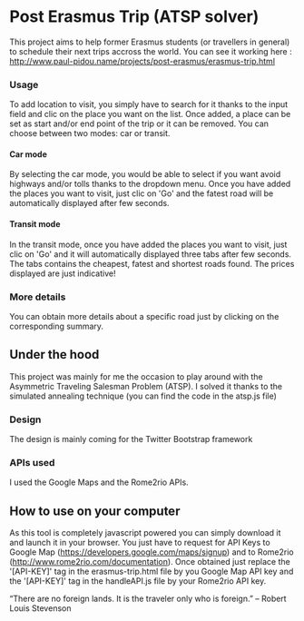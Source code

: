# Post Erasmus Trip (ATSP solver)

This project aims to help former Erasmus students (or travellers in general) to schedule their next trips accross the world.
You can see it working here : http://www.paul-pidou.name/projects/post-erasmus/erasmus-trip.html

### Usage
To add location to visit, you simply have to search for it thanks to the input field and clic on the place you want on the list. Once added, a place can be set as start and/or end point of the trip or it can be removed. You can choose between two modes: car or transit.

#### Car mode

By selecting the car mode, you would be able to select if you want avoid highways and/or tolls thanks to the dropdown menu. Once you have added the places you want to visit, just clic on 'Go' and the fatest road will be automatically displayed after few seconds.

#### Transit mode

In the transit mode, once you have added the places you want to visit, just clic on 'Go' and it will automatically displayed three tabs after few seconds. The tabs contains the cheapest, fatest and shortest roads found. The prices displayed are just indicative!

### More details
You can obtain more details about a specific road just by clicking on the corresponding summary.

## Under the hood

This project was mainly for me the occasion to play around with the Asymmetric Traveling Salesman Problem (ATSP).
I solved it thanks to the simulated annealing technique (you can find the code in the atsp.js file)

### Design

The design is mainly coming for the Twitter Bootstrap framework

### APIs used

I used the Google Maps and the Rome2rio APIs.

## How to use on your computer

As this tool is completely javascript powered you can simply download it and launch it in your browser.
You just have to request for API Keys to Google Map (https://developers.google.com/maps/signup) and to Rome2rio (http://www.rome2rio.com/documentation).
Once obtained just replace the '[API-KEY]' tag in the erasmus-trip.html file by you Google Map API key and the '[API-KEY]' tag in the handleAPI.js file by your Rome2rio API key.

“There are no foreign lands. It is the traveler only who is foreign.” – Robert Louis Stevenson
